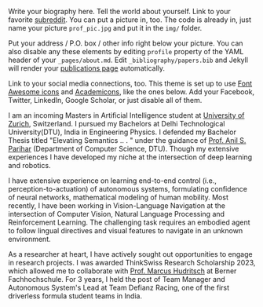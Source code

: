 Write your biography here. Tell the world about yourself. Link to your favorite [subreddit](http://reddit.com). You can put a picture in, too. The code is already in, just name your picture `prof_pic.jpg` and put it in the `img/` folder.

Put your address / P.O. box / other info right below your picture. You can also disable any these elements by editing `profile` property of the YAML header of your `_pages/about.md`. Edit `_bibliography/papers.bib` and Jekyll will render your [publications page](/al-folio/publications/) automatically.

Link to your social media connections, too. This theme is set up to use [Font Awesome icons](https://fontawesome.com/) and [Academicons](https://jpswalsh.github.io/academicons/), like the ones below. Add your Facebook, Twitter, LinkedIn, Google Scholar, or just disable all of them.

I am an incoming Masters in Artificial Intelligence student at [University of Zurich](https://www.uzh.ch/en.html), Switzerland. I pursued my Bachelors at Delhi Technological University(DTU), India in Engineering Physics. I defended my Bachelor Thesis titled "Elevating Semantics .. . " under the guidance of [Prof. Anil S. Parihar](https://scholar.google.com/citations?user=JRr4wjoAAAAJ) (Department of Computer Science, DTU). Though my extensive experiences I have developed my niche at the intersection of deep learning and robotics.

I have extensive experience on learning end-to-end control (i.e., perception-to-actuation) of autonomous systems, formulating confidence of neural networks, mathematical modeling of human mobility. Most recently, I have been working in Vision-Language Navigation at the intersection of Computer Vision, Natural Language Processing and Reinforcement Learning. The challenging task requires an embodied agent to follow lingual directives and visual features to navigate in an unknown environment.

As a researcher at heart, I have actively sought out opportunities to engage in research projects. I was awarded ThinkSwiss Research Scholarship 2023, which allowed me to collaborate with [Prof. Marcus Hudritsch](https://www.bfh.ch/en/about-bfh/people/5b7eblnby2di/) at Berner Fachhochschule. For 3 years, I held the post of Team Manager and Autonomous System's Lead at Team Defianz Racing, one of the first driverless formula student teams in India.